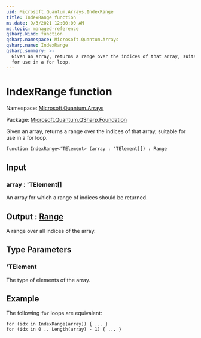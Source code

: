 ```yaml
---
uid: Microsoft.Quantum.Arrays.IndexRange
title: IndexRange function
ms.date: 9/3/2021 12:00:00 AM
ms.topic: managed-reference
qsharp.kind: function
qsharp.namespace: Microsoft.Quantum.Arrays
qsharp.name: IndexRange
qsharp.summary: >-
  Given an array, returns a range over the indices of that array, suitable
  for use in a for loop.
---
```


# IndexRange function

Namespace: [Microsoft.Quantum.Arrays](xref:Microsoft.Quantum.Arrays)

Package: [Microsoft.Quantum.QSharp.Foundation](https://nuget.org/packages/Microsoft.Quantum.QSharp.Foundation)


Given an array, returns a range over the indices of that array, suitablefor use in a for loop.

```qsharp
function IndexRange<'TElement> (array : 'TElement[]) : Range
```


## Input

### array : 'TElement[]

An array for which a range of indices should be returned.



## Output : [Range](xref:microsoft.quantum.qsharp.valueliterals#range-literals)

A range over all indices of the array.

## Type Parameters

### 'TElement

The type of elements of the array.

## Example

The following `for` loops are equivalent:```qsharpfor (idx in IndexRange(array)) { ... }for (idx in 0 .. Length(array) - 1) { ... }```